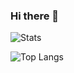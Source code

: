 ### Hi there 👋

![Stats](https://github-readme-stats.vercel.app/api?username=wardpoel&show_icons=true&count_private=true)

![Top Langs](https://github-readme-stats.vercel.app/api/top-langs/?username=wardpoel)

<!--
**wardpoel/wardpoel** is a ✨ _special_ ✨ repository because its `README.md` (this file) appears on your GitHub profile.

Here are some ideas to get you started:

- 🔭 I’m currently working on ...
- 🌱 I’m currently learning ...
- 👯 I’m looking to collaborate on ...
- 🤔 I’m looking for help with ...
- 💬 Ask me about ...
- 📫 How to reach me: ...
- 😄 Pronouns: ...
- ⚡ Fun fact: ...
-->
